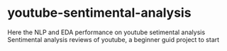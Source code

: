 # youtube-sentimental-analysis
Here the NLP and EDA performance on youtube setimental analysis
Sentimental analysis reviews of youtube, a beginner guid project to start 
